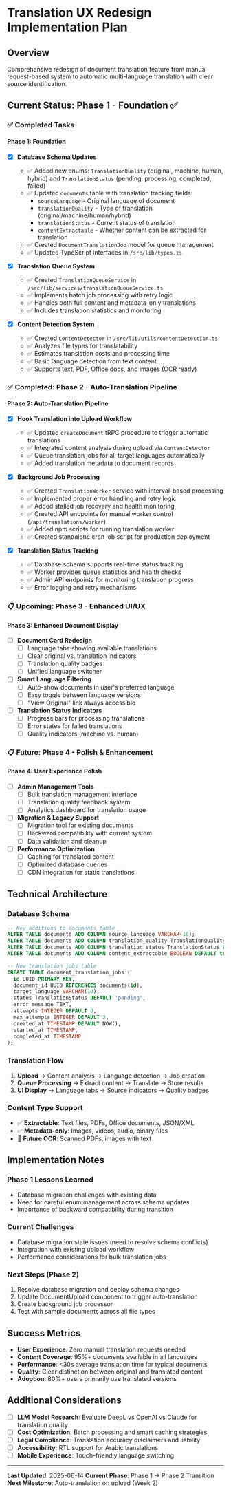 # Translation UX Redesign Implementation Plan

## Overview
Comprehensive redesign of document translation feature from manual request-based system to automatic multi-language translation with clear source identification.

## Current Status: Phase 1 - Foundation ✅

### ✅ Completed Tasks

#### Phase 1: Foundation
- [x] **Database Schema Updates**
  - ✅ Added new enums: `TranslationQuality` (original, machine, human, hybrid) and `TranslationStatus` (pending, processing, completed, failed)
  - ✅ Updated `documents` table with translation tracking fields:
    - `sourceLanguage` - Original language of document
    - `translationQuality` - Type of translation (original/machine/human/hybrid)
    - `translationStatus` - Current status of translation
    - `contentExtractable` - Whether content can be extracted for translation
  - ✅ Created `DocumentTranslationJob` model for queue management
  - ✅ Updated TypeScript interfaces in `/src/lib/types.ts`

- [x] **Translation Queue System**
  - ✅ Created `TranslationQueueService` in `/src/lib/services/translationQueueService.ts`
  - ✅ Implements batch job processing with retry logic
  - ✅ Handles both full content and metadata-only translations
  - ✅ Includes translation statistics and monitoring

- [x] **Content Detection System**
  - ✅ Created `ContentDetector` in `/src/lib/utils/contentDetection.ts`
  - ✅ Analyzes file types for translatability
  - ✅ Estimates translation costs and processing time
  - ✅ Basic language detection from text content
  - ✅ Supports text, PDF, Office docs, and images (OCR ready)

### ✅ Completed: Phase 2 - Auto-Translation Pipeline

#### Phase 2: Auto-Translation Pipeline
- [x] **Hook Translation into Upload Workflow**
  - ✅ Updated `createDocument` tRPC procedure to trigger automatic translations
  - ✅ Integrated content analysis during upload via `ContentDetector`
  - ✅ Queue translation jobs for all target languages automatically
  - ✅ Added translation metadata to document records

- [x] **Background Job Processing**
  - ✅ Created `TranslationWorker` service with interval-based processing
  - ✅ Implemented proper error handling and retry logic
  - ✅ Added stalled job recovery and health monitoring
  - ✅ Created API endpoints for manual worker control (`/api/translations/worker`)
  - ✅ Added npm scripts for running translation worker
  - ✅ Created standalone cron job script for production deployment

- [x] **Translation Status Tracking**
  - ✅ Database schema supports real-time status tracking
  - ✅ Worker provides queue statistics and health checks
  - ✅ Admin API endpoints for monitoring translation progress
  - ✅ Error logging and retry mechanisms

### 📋 Upcoming: Phase 3 - Enhanced UI/UX

#### Phase 3: Enhanced Document Display
- [ ] **Document Card Redesign**
  - [ ] Language tabs showing available translations
  - [ ] Clear original vs. translation indicators
  - [ ] Translation quality badges
  - [ ] Unified language switcher

- [ ] **Smart Language Filtering**
  - [ ] Auto-show documents in user's preferred language
  - [ ] Easy toggle between language versions
  - [ ] "View Original" link always accessible

- [ ] **Translation Status Indicators**
  - [ ] Progress bars for processing translations
  - [ ] Error states for failed translations
  - [ ] Quality indicators (machine vs. human)

### 📋 Future: Phase 4 - Polish & Enhancement

#### Phase 4: User Experience Polish
- [ ] **Admin Management Tools**
  - [ ] Bulk translation management interface
  - [ ] Translation quality feedback system
  - [ ] Analytics dashboard for translation usage

- [ ] **Migration & Legacy Support**
  - [ ] Migration tool for existing documents
  - [ ] Backward compatibility with current system
  - [ ] Data validation and cleanup

- [ ] **Performance Optimization**
  - [ ] Caching for translated content
  - [ ] Optimized database queries
  - [ ] CDN integration for static translations

## Technical Architecture

### Database Schema
```sql
-- Key additions to documents table
ALTER TABLE documents ADD COLUMN source_language VARCHAR(10);
ALTER TABLE documents ADD COLUMN translation_quality TranslationQuality DEFAULT 'original';
ALTER TABLE documents ADD COLUMN translation_status TranslationStatus DEFAULT 'completed';
ALTER TABLE documents ADD COLUMN content_extractable BOOLEAN DEFAULT true;

-- New translation jobs table
CREATE TABLE document_translation_jobs (
  id UUID PRIMARY KEY,
  document_id UUID REFERENCES documents(id),
  target_language VARCHAR(10),
  status TranslationStatus DEFAULT 'pending',
  error_message TEXT,
  attempts INTEGER DEFAULT 0,
  max_attempts INTEGER DEFAULT 3,
  created_at TIMESTAMP DEFAULT NOW(),
  started_at TIMESTAMP,
  completed_at TIMESTAMP
);
```

### Translation Flow
1. **Upload** → Content analysis → Language detection → Job creation
2. **Queue Processing** → Extract content → Translate → Store results
3. **UI Display** → Language tabs → Source indicators → Quality badges

### Content Type Support
- ✅ **Extractable**: Text files, PDFs, Office documents, JSON/XML
- ✅ **Metadata-only**: Images, videos, audio, binary files
- 🔄 **Future OCR**: Scanned PDFs, images with text

## Implementation Notes

### Phase 1 Lessons Learned
- Database migration challenges with existing data
- Need for careful enum management across schema updates
- Importance of backward compatibility during transition

### Current Challenges
- Database migration state issues (need to resolve schema conflicts)
- Integration with existing upload workflow
- Performance considerations for bulk translation jobs

### Next Steps (Phase 2)
1. Resolve database migration and deploy schema changes
2. Update DocumentUpload component to trigger auto-translation
3. Create background job processor
4. Test with sample documents across all file types

## Success Metrics
- **User Experience**: Zero manual translation requests needed
- **Content Coverage**: 95%+ documents available in all languages
- **Performance**: <30s average translation time for typical documents
- **Quality**: Clear distinction between original and translated content
- **Adoption**: 80%+ users primarily use translated versions

## Additional Considerations
- [ ] **LLM Model Research**: Evaluate DeepL vs OpenAI vs Claude for translation quality
- [ ] **Cost Optimization**: Batch processing and smart caching strategies
- [ ] **Legal Compliance**: Translation accuracy disclaimers and liability
- [ ] **Accessibility**: RTL support for Arabic translations
- [ ] **Mobile Experience**: Touch-friendly language switching

---

**Last Updated**: 2025-06-14
**Current Phase**: Phase 1 → Phase 2 Transition
**Next Milestone**: Auto-translation on upload (Week 2)
